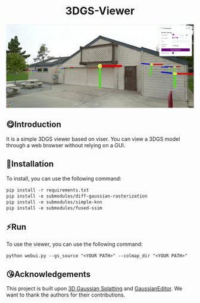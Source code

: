 <div align="center">
<h1>3DGS-Viewer</h1>
    
![Teaser image](assets/demo.png)
</div>

## 😋Introduction
It is a simple 3DGS viewer based on viser. You can view a 3DGS model through a web browser without relying on a GUI.

## 🔨Installation
To install, you can use the following command:
```
pip install -r requirements.txt
pip install -e submodules/diff-gaussian-rasterization
pip install -e submodules/simple-knn
pip install -e submodules/fused-ssim
```

## ⚡Run
To use the viewer, you can use the following command:
```
python webui.py --gs_source "<YOUR PATH>" --colmap_dir "<YOUR PATH>"
```

## 😘Acknowledgements

This project is built upon [3D Gaussian Splatting](https://github.com/graphdeco-inria/gaussian-splatting) and [GaussianEditor](https://github.com/buaacyw/GaussianEditor). We want to thank the authors for their contributions.
